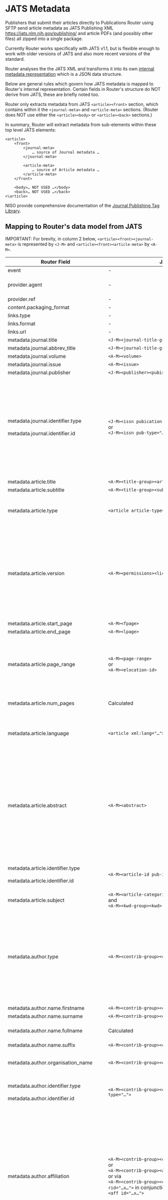 # JATS Metadata #

Publishers that submit their articles directly to Publications Router using SFTP send article metadata as JATS Publishing XML https://jats.nlm.nih.gov/publishing/ and article PDFs (and possibly other files) all zipped into a single package.

Currently Router works specifically with JATS v1.1, but is flexible enough to work with older versions of JATS and also more recent versions of the standard.

Router analyses the the JATS XML and transforms it into its own [internal metadata representation](../api/v3/IncomingNotification.md) which is a JSON data structure.

Below are general rules which govern how JATS metadata is mapped to Router's internal representation.  Certain fields in Router's structure do NOT derive from JATS, these are briefly noted too.  

Router only extracts metadata from JATS `<article><front>` section, which contains within it the `<journal-meta>` and `<article-meta>` sections. (Router does NOT use either the `<article><body>` or `<article><back>` sections.)

In summary, Router will extract metadata from sub-elements within these top level JATS elements:
```
<article>
    <front>
        <journal-meta>
            … source of Journal metadata …
        </journal-meta>
        
        <article-meta>
            … source of Article metadata …
        </article-meta>
    </front>
    
    <body>… NOT USED …</body>
    <back>… NOT USED …</back>
<\article>
```

NISO provide comprehensive documentation of the [Journal Publishing Tag Library](https://jats.nlm.nih.gov/publishing/tag-library/1.1/).

## Mapping to Router's data model from JATS ##

IMPORTANT: For brevity, in column 2 below, `<article><front><journal-meta>` is represented by `<J-M>` and `<article><front><article-meta>` by `<A-M>`.

| Router Field | JATS Source | Notes |
| ----------- | --------------- | ------|
| event | - | Populated via API. |
| provider.agent | - | Populated via API or internal processing. |
| provider.ref | - | ditto |
| content.packaging_format | - | ditto |
| links.type | - | ditto |
| links.format | - | ditto |
| links.url | - | ditto |
| metadata.journal.title | `<J-M><journal-title-group><journal-title>` |  |
| metadata.journal.abbrev_title | `<J-M><journal-title-group><abbrev-journal-title>` |  |
| metadata.journal.volume | `<A-M><volume>` |  |
| metadata.journal.issue | `<A-M><issue>` |  |
| metadata.journal.publisher | `<J-M><publisher><pubisher-name>` |  |
| metadata.journal.identifier.type<br><br>metadata.journal.identifier.id | `<J-M><issn pubication-format="…">`<br>or<br>`<J-M><issn pub-type="…">`  | `type` will be set to one of "issn", "eissn", "pissn" depending on the value found in `publication-format` or `pub-type` attribute of `<issn>` element, which may be one of "electronic", "online-only", "print", "epub", "ppub". `id` is set to the value of the `<issn>` element. |
| metadata.article.title | `<A-M><title-group><article-title>` |  |
| metadata.article.subtitle | `<A-M><title-group><subtitle>` |  |
| metadata.article.type | `<article article-type="…">` | The `article-type` attribute of the root `<article>` element is the source. |
| metadata.article.version | `<A-M><permissions><license specific-use="…">` | Article version is derived from the `specific-use` attribute of most appropriate licence found (usually open-licence).<br> (NOTE: when Router is modified to support JATS v1.2 it will use `<A-M><article-version>` element).  |
| metadata.article.start_page | `<A-M><fpage>` |  |
| metadata.article.end_page | `<A-M><lpage>` |  |
| metadata.article.page_range | `<A-M><page-range>`<br>or<br>`<A-M><elocation-id>` | `<page-range>` takes priority, if not found then `<elocation-id>` is tried; failing that it will be determined from start_page and end_page if they are provided. |
| metadata.article.num_pages | Calculated | Derived value: (end_page - start_page + 1). |
| metadata.article.language | `<article xml:lang="…">` | From the `<article>` element `xml:lang` attribute if present, otherwise defaults to 'en'. |
| metadata.article.abstract | `<A-M><abstract>` | `<abstract abstract-type="…">` elements may have an `abstract-type` attribute indicating its type, Router attempts to choose an abstract without a type, otherwise it uses the first of these types that it finds 'summary', 'web-summary', 'executive-summary'. |
| metadata.article.identifier.type<br><br>metadata.article.identifier.id | `<A-M><article-id pub-id-type="…">` | `type` is derived from `pub-id-type` attribute; `id` is set to the element value. |
| metadata.article.subject | `<A-M><article-categories><subj-group><subject>`<br>and<br>`<A-M><kwd-group><kwd>` | Both sources of data are used. |
| metadata.author.type | `<A-M><contrib-group><contrib contrib-type="…">` | This will be "author" unless a corresponding author is indicated via `<A-M><contrib-group><contrib><xref ref-type="corresp" rid="…x…">` in conjunction with `<A-M><author-notes><corresp id="…x…">` in which case it is set to "corresp".  |
| metadata.author.name.firstname | `<A-M><contrib-group><contrib><name><given-names>` | |
| metadata.author.name.surname | `<A-M><contrib-group><contrib><name><surname>` |  |
| metadata.author.name.fullname | Calculated | Derived from `firstname` and `surname`. |
| metadata.author.name.suffix | `<A-M><contrib-group><contrib><name><suffix>` |  |
| metadata.author.organisation_name | `<A-M><contrib-group><contrib><collab>` | This element will normally only be present if `<name>` is absent. |
| metadata.author.identifier.type<br><br>metadata.author.identifier.id | `<A-M><contrib-group><contrib><contrib-id contrib-id-type="…">` | `type` is set to the `contrib-id-type` attribute value, `id` is set to `<contrib-id>` element value. |
| metadata.author.affiliation | `<A-M><contrib-group><contrib><aff>`<br>or<br> `<A-M><contrib-group><aff>`<br>or via<br>`<A-M><contrib-group><contrib><xref ref-type="aff" rid="…x…">` in conjunction with `<A-M><contrib-group><aff id="…x…">` | Affiliations may be associated directly with an author with an `<aff>` element within the `<contrib>` element, or with a group of authors via an `<aff>` within the `<contrib-group>` element or indirectly via an `<xref ref-type="aff" rid="…">` where the `rid` value references an `id` of a particular affiliation `<aff id="…">` within the `<contrib-group>`. |
| metadata.contributor.type | `<A-M><contrib-group><contrib contrib-type="…">` | This will be set to value of `contrib-type` attribute.  |
| metadata.contributor.name.firstname | `<A-M><contrib-group><contrib><name><given-names>` | |
| metadata.contributor.name.surname | `<A-M><contrib-group><contrib><name><surname>` |  |
| metadata.contributor.name.fullname | Calculated | Derived from `firstname` and `surname`. |
| metadata.contributor.name.suffix | `<A-M><contrib-group><contrib><name><suffix>` |  |
| metadata.contributor.organisation_name | `<A-M><contrib-group><contrib><collab>` | This element will normally only be present if `<name>` is absent. |
| metadata.contributor.identifier.type<br><br>metadata.contributor.identifier.id | `<A-M><contrib-group><contrib><contrib-id contrib-id-type="…">` | `type` is set to the `contrib-id-type` attribute value, `id` is set to `<contrib-id>` element value. |
| metadata.contributor.affiliation | `<A-M><contrib-group><contrib><aff>`<br>or<br> `<A-M><contrib-group><aff>`<br>or via<br>`<A-M><contrib-group><contrib><xref ref-type="aff" rid="…x…">` in conjunction with `<A-M><contrib-group><aff id="…x…">` | Affiliations may be associated directly with an author with an `<aff>` element within the `<contrib>` element, or with a group of authors via an `<aff>` within the `<contrib-group>` element or indirectly via an `<xref ref-type="aff" rid="…">` where the `rid` value references an `id` of a particular affiliation `<aff id="…">` within the `<contrib-group>`. |
| metadata.accepted_date | `<A-M><history><date date-type="accepted">`<br>or<br>`<A-M><history><date pub-type="…x…">` where `…x…` is either "am" or "aam" |  The second option is for support of older versions of JATS. |
| metadata.publication_date. publication_format | `<A-M><pub-date publication-format="…">` | The `publication-format` attribute value is used. |
| metadata.publication_date.date | Calculated | Derived from `year`, `month`, `day` values - see below. |
| metadata.publication_date.year | `<A-M><pub-date><year>` |  |
| metadata.publication_date.month | `<A-M><pub-date><month>` |  |
| metadata.publication_date.day | `<A-M><pub-date><day>` |  |
| metadata.publication_date.season | `<A-M><pub-date><season>` |  |
| metadata.history_date.date_type | `<A-M><history><date date-type="…">` | The `date-type` attribute value is used. |
| metadata.history_date.date | Derived from:<br>`<A-M><history><date><year>`<br>`<A-M><history><date><month>`<br>`<A-M><history><date><day>` | The values are concatenated into date with format `YYYY-MM-DD`. |
| metadata.publication_status | Calculated | Set to "Published" if a publication date exists, otherwise set to "Accepted" if acceptance date exists. |
| metadata.funding.name | `<A-M><funding-group><award-group><funding-source>`<br>or<br>`<A-M><funding-group><award-group><funding-source><named-content content-type="…name…">` | In the last case, the value of any `<named-content>` with "name" somewhere within its `content-type` attribute is used; e.g. if `content-type` was "funder-name".   |
| metadata.funding.identifier.type | `<A-M><funding-group><award-group><funding-source><institution-id institution-id-type="…">`<br>or derived from<br>`<A-M><funding-group><award-group><funding-source href="…">`<br>or derived from<br>`<A-M><funding-group><award-group><funding-source><named-content content-type="funder-id">` | In the first case the value of `institution-id-type` attribute is used, in the last 2 cases `type` is set to "doi" if "doi.org" is found within the identifier string otherwise it is set to "Id". |
| metadata.funding.identifier.id | `<A-M><funding-group><award-group><funding-source><institution-id>`<br>or<br>`<A-M><funding-group><award-group><funding-source href="…">`<br>or<br>`<A-M><funding-group><award-group><funding-source><named-content content-type="funder-id">` | First option is preferred. |
| metadata.funding.grant_numbers | `<A-M><funding-group><award-group><award-id>` | There can be multiple `<award-id>` within an `<award-group>`.  |
| metadata.embargo.start | - | May be set via publisher default setting - see footnote. |
| metadata.embargo.end | Calculated | If an open licence with a start-date has been provided then this is used as the embargo end-date; or may be set via publisher default setting - see footnote.  |
| metadata.embargo.duration | - | May be set via publisher default setting - see footnote. |
| metadata.license_ref.title | `<A-M><permissions><license><license-p>`<br>or<br>`<A-M><permissions><license><p>` | Optional / may be set via publisher default setting - see footnote. |
| metadata.license_ref.type | `<A-M><permissions><license><license-type>` | Optional / may be set via publisher default setting - see footnote. |
| metadata.license_ref.url | `<A-M><permissions><license><ali:license_ref>`<br>or<br>`<A-M><permissions><license href="…url…">`<br>or<br>`<A-M><permissions><license><license-p><ext-link href="…url…">` | Use of `<ali:license_ref>` is strongly preferred.<br>In the last case, if `<license-p>` exists without an `<ext-link>` element, then the paragraph text is searched for a URL which, if found, is assumed to be the licence URL.<br>Or may be set via publisher default setting - see footnote. |
| metadata.license_ref.version | - | May be populated via publisher default setting - see footnote. |
| metadata.license_ref.start | `<A-M><permissions><license><ali:license_ref start_date="…">` | The `start_date` attribute value is used or may be set via publisher default setting - see footnote. |
| | ………………………………………………………………………………… | |

### Footnote: Default post-embargo licence and embargo period
Publishers may set default values for Embargo duration and Licence via their Publications Router account which will be used where the JATS metadata contains no licence information.

#### Default licence
If present, the default licence information will be applied whenever the JATS metadata lacks any licensing metadata. (In other words, if an article already has a licence specified in its metadata then that is used; otherwise the default is applied.)  The licence start-date will be set to the embargo end-date where that is available (see below).

#### Default embargo duration
If specified, this will be used when no licence is specified in the article's metadata and the publisher default licence is applied and the article metadata includes a publication date.  In this case the publication date will be used as the embargo start-date, and the embargo end-date and duration will be set from the default duration.

